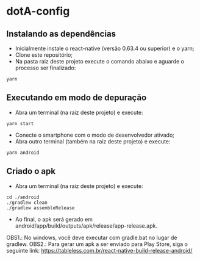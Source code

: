 # dotA-config

## Instalando as dependências
- Inicialmente instale o react-native (versão 0.63.4 ou superior) e o yarn;
- Clone este repositório;
- Na pasta raiz deste projeto execute o comando abaixo e aguarde o processo ser finalizado:
```
yarn
```

## Executando em modo de depuração
- Abra um terminal (na raiz deste projeto) e execute:
```
yarn start
```
- Conecte o smartphone com o modo de desenvolvedor ativado;
- Abra outro terminal (também na raiz deste projeto) e execute:
```
yarn android
```

## Criado o apk
- Abra um terminal (na raiz deste projeto) e execute:
```
cd ./android
./gradlew clean
./gradlew assembleRelease
```
- Ao final, o apk será gerado em android/app/build/outputs/apk/release/app-release.apk.

OBS1.: No windows, você deve executar com gradle.bat no lugar de gradlew.
OBS2.: Para gerar um apk a ser enviado para Play Store, siga o seguinte link: https://tableless.com.br/react-native-build-release-android/